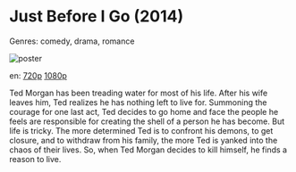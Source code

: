# Just Before I Go (2014)

Genres: comedy, drama, romance

![poster](http://image.tmdb.org/t/p/w500/dzFqPZUvLAPR47TGwL7fvTi5SUJ.jpg)

en:
  [720p](magnet:?xt=urn:btih:e1fe9bc90472da16a5dfe07a9c15aeb1fc5c6a91&dn=Just+Before+I+Go+(2014)&tr=udp%3A%2F%2Ftracker.yify-torrents.com%2Fannounce&tr=udp%3A%2F%2Fopen.demonii.com%3A1337&tr=udp%3A%2F%2Fexodus.desync.com%3A6969&tr=udp%3A%2F%2Ftracker.istole.it%3A80&tr=udp%3A%2F%2Ftracker.publicbt.com%3A80&tr=udp%3A%2F%2Ftracker.openbittorrent.com%3A80&tr=udp%3A%2F%2Ftracker.leechers-paradise.org%3A6969&tr=udp%3A%2F%2F9.rarbg.com%3A2710&tr=udp%3A%2F%2Fp4p.arenabg.ch%3A1337&tr=udp%3A%2F%2Fp4p.arenabg.com%3A1337&tr=udp%3A%2F%2Ftracker.coppersurfer.tk%3A6969)
  [1080p](magnet:?xt=urn:btih:50996c45e33e988ea3e8d975dcafa172ea7c900c&dn=Just+Before+I+Go+%282014%29+1080p+BrRip+x264+-+YIFY&tr=udp%3A%2F%2Ftracker.openbittorrent.com%3A80%2Fannounce&tr=udp%3A%2F%2Fglotorrents.pw%3A6969%2Fannounce&tr=udp%3A%2F%2Ftracker.openbittorrent.com%3A80%2Fannounce&tr=udp%3A%2F%2Ftracker.opentrackr.org%3A1337%2Fannounce&tr=udp%3A%2F%2Fzer0day.to%3A1337%2Fannounce&tr=udp%3A%2F%2Ftracker.coppersurfer.tk%3A6969%2Fannounce)
  


Ted Morgan has been treading water for most of his life. After his wife leaves him, Ted realizes he has nothing left to live for.  Summoning the courage for one last act, Ted decides to go home and face the people he feels are responsible for creating the shell of a person he has become.  But life is tricky.  The more determined Ted is to confront his demons, to get closure, and to withdraw from his family, the more Ted is yanked into the chaos of their lives. So, when Ted Morgan decides to kill himself, he finds a reason to live.